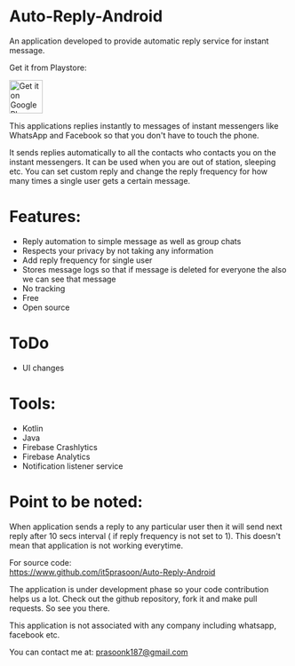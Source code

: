 # Auto-Reply-Android

An application developed to provide automatic reply service for instant message.

Get it from Playstore:

<a href='https://play.google.com/store/apps/details?id=com.matrix.autoreply&pcampaignid=pcampaignidMKT-Other-global-all-co-prtnr-py-PartBadge-Mar2515-1'><img alt='Get it on Google Play' src='https://play.google.com/intl/en_us/badges/static/images/badges/en_badge_web_generic.png' height="60" /></a>

This applications replies instantly to messages of instant messengers like WhatsApp and Facebook so that you don't have to touch the phone.<br>

It sends replies automatically to all the contacts who contacts you on the instant messengers. It can be used when you are out of station, sleeping etc. You can set custom reply and change the reply frequency for how many times a single user gets a certain message.<br>

# Features: <br>
<ul>
<li>Reply automation to simple message as well as group chats</li>
<li>Respects your privacy by not taking any information</li>
<li>Add reply frequency for single user</li>
<li>Stores message logs so that if message is deleted for everyone the also we can see that message</li>
<li>No tracking</li>
<li>Free</li>
<li>Open source</li>
</ul>

# ToDo
<ul>
<li> UI changes</li>
</ul>

# Tools: <br>
<ul>
<li>Kotlin</li>
<li>Java</li>
<li>Firebase Crashlytics</li>
<li>Firebase Analytics</li>
<li>Notification listener service</li>
</ul>

# Point to be noted:
When application sends a reply to any particular user then it will send next reply after 10 secs interval ( if reply frequency is not set to 1). This doesn't mean that application is not working everytime.

For source code:<br>
https://www.github.com/it5prasoon/Auto-Reply-Android<br>


The application is under development phase so your code contribution helps us a lot. Check out the github repository, fork it and make pull requests. So see you there.<br>

This application is not associated with any company including whatsapp, facebook etc.<br>

You can contact me at: prasoonk187@gmail.com<br>
